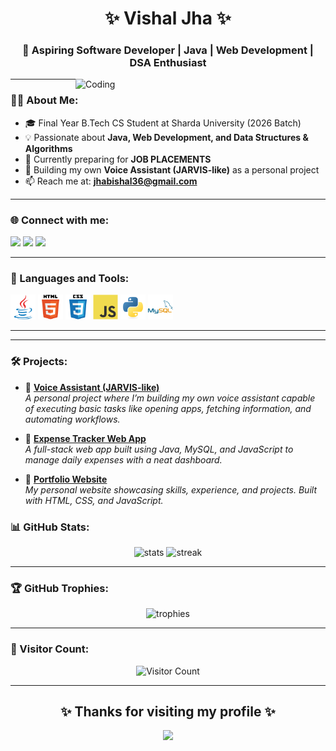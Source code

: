 <h1 align="center">✨ Vishal Jha ✨</h1>
<h3 align="center">🚀 Aspiring Software Developer | Java | Web Development | DSA Enthusiast</h3>

<img align="right" alt="Coding" width="400" src="https://media.giphy.com/media/qgQUggAC3Pfv687qPC/giphy.gif">

---

### 👨‍💻 About Me:
- 🎓 Final Year B.Tech CS Student at Sharda University (2026 Batch)  
- 💡 Passionate about **Java, Web Development, and Data Structures & Algorithms**  
- 🌱 Currently preparing for **JOB PLACEMENTS**  
- 🔭 Building my own **Voice Assistant (JARVIS-like)** as a personal project  
- 📫 Reach me at: **jhabishal36@gmail.com**  

---

### 🌐 Connect with me:
<p align="left">
<a href="mailto:jhabishal36@gmail.com"><img src="https://img.shields.io/badge/Gmail-D14836?style=for-the-badge&logo=gmail&logoColor=white"/></a>
<a href="https://www.linkedin.com/in/vishal-jha-1a2611280/"><img src="https://img.shields.io/badge/LinkedIn-0077B5?style=for-the-badge&logo=linkedin&logoColor=white"/></a>
<a href="https://github.com/Vishal182004"><img src="https://img.shields.io/badge/GitHub-100000?style=for-the-badge&logo=github&logoColor=white"/></a>
</p>

---

### 🚀 Languages and Tools:
<p align="left">
<img src="https://raw.githubusercontent.com/devicons/devicon/master/icons/java/java-original.svg" alt="java" width="40" height="40"/> 
<img src="https://raw.githubusercontent.com/devicons/devicon/master/icons/html5/html5-original-wordmark.svg" alt="html5" width="40" height="40"/> 
<img src="https://raw.githubusercontent.com/devicons/devicon/master/icons/css3/css3-original-wordmark.svg" alt="css3" width="40" height="40"/> 
<img src="https://raw.githubusercontent.com/devicons/devicon/master/icons/javascript/javascript-original.svg" alt="javascript" width="40" height="40"/> 
<img src="https://raw.githubusercontent.com/devicons/devicon/master/icons/python/python-original.svg" alt="python" width="40" height="40"/> 
<img src="https://raw.githubusercontent.com/devicons/devicon/master/icons/mysql/mysql-original-wordmark.svg" alt="mysql" width="40" height="40"/> 
</p>

---
---

### 🛠️ Projects:
<p align="left">
  
- 🔹 **[Voice Assistant (JARVIS-like)]()**  
  *A personal project where I’m building my own voice assistant capable of executing basic tasks like opening apps, fetching information, and automating workflows.*  

- 🔹 **[Expense Tracker Web App](https://github.com/Vishal182004/YourRepoNameHere)**  
  *A full-stack web app built using Java, MySQL, and JavaScript to manage daily expenses with a neat dashboard.*  

- 🔹 **[Portfolio Website](https://github.com/Vishal182004/YourRepoNameHere)**  
  *My personal website showcasing skills, experience, and projects. Built with HTML, CSS, and JavaScript.*  

</p>


### 📊 GitHub Stats:
<p align="center">
  <img src="https://github-readme-stats.vercel.app/api?username=Vishal182004&show_icons=true&theme=tokyonight" alt="stats"/>
  <img src="https://github-readme-streak-stats.herokuapp.com/?user=Vishal182004&theme=tokyonight" alt="streak"/>
</p>

---

### 🏆 GitHub Trophies:
<p align="center">
  <img src="https://github-profile-trophy.vercel.app/?username=Vishal182004&theme=onedark" alt="trophies"/>
</p>

---

### 👀 Visitor Count:
<p align="center">
  <img src="https://profile-counter.glitch.me/Vishal182004/count.svg" alt="Visitor Count"/>
</p>

---

<h2 align="center">✨ Thanks for visiting my profile ✨</h2>
<p align="center">
  <img src="https://media.giphy.com/media/26AHONQ79FdWZhAI0/giphy.gif" width="300"/>
</p>



